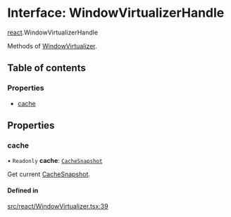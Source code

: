 # Interface: WindowVirtualizerHandle

[react](../modules/react.md).WindowVirtualizerHandle

Methods of [WindowVirtualizer](../modules/react.md#windowvirtualizer).

## Table of contents

### Properties

- [cache](react.WindowVirtualizerHandle.md#cache)

## Properties

### cache

• `Readonly` **cache**: [`CacheSnapshot`](react.CacheSnapshot.md)

Get current [CacheSnapshot](react.CacheSnapshot.md).

#### Defined in

[src/react/WindowVirtualizer.tsx:39](https://github.com/inokawa/virtua/blob/76146876/src/react/WindowVirtualizer.tsx#L39)

